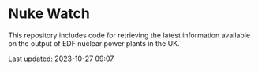 # Nuke Watch

This repository includes code for retrieving the latest information available on the output of EDF nuclear power plants in the UK.

Last updated: 2023-10-27 09:07